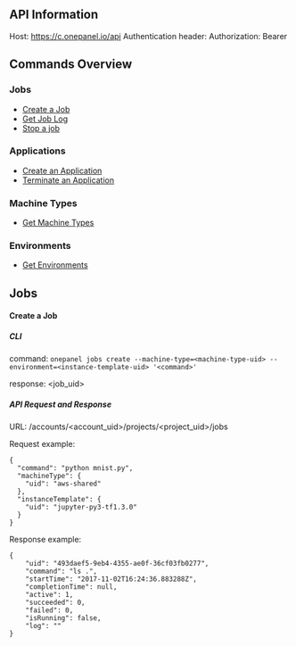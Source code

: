 ## API Information 

Host: https://c.onepanel.io/api
Authentication header: Authorization: Bearer <jwt-token>


## Commands Overview

### Jobs

- [Create a Job](#create-a-job)
- [Get Job Log](#get-job-log)
- [Stop a job](#stop-a-job)

### Applications

- [Create an Application](#create-a-job)
- [Terminate an Application](#stop-a-job)

### Machine Types

- [Get Machine Types](#get-machine-type)

### Environments

- [Get Environments](#get-environments)

## Jobs

#### Create a Job

##### CLI 

command: `onepanel jobs create --machine-type=<machine-type-uid> --environment=<instance-template-uid> '<command>'`

response: <job_uid>


##### API Request and Response
URL: /accounts/<account_uid>/projects/<project_uid>/jobs

Request example:
```
{
  "command": "python mnist.py",
  "machineType": {
    "uid": "aws-shared"
  },
  "instanceTemplate": {
    "uid": "jupyter-py3-tf1.3.0"
  }
}
```

Response example:

```
{
    "uid": "493daef5-9eb4-4355-ae0f-36cf03fb0277",
    "command": "ls .",
    "startTime": "2017-11-02T16:24:36.883288Z",
    "completionTime": null,
    "active": 1,
    "succeeded": 0,
    "failed": 0,
    "isRunning": false,
    "log": ""
}
```
